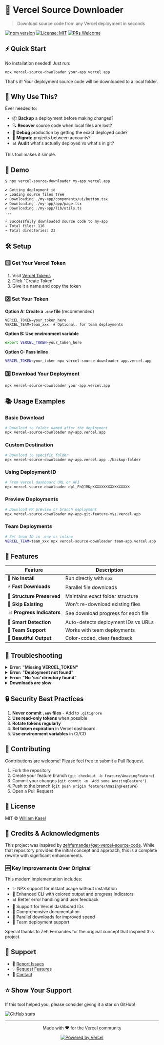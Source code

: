# 🚀 Vercel Source Downloader

> Download source code from any Vercel deployment in seconds

[![npm version](https://img.shields.io/npm/v/vercel-source-downloader.svg)](https://www.npmjs.com/package/vercel-source-downloader)
[![License: MIT](https://img.shields.io/badge/License-MIT-yellow.svg)](https://opensource.org/licenses/MIT)
[![PRs Welcome](https://img.shields.io/badge/PRs-welcome-brightgreen.svg)](https://github.com/Wkasel/vercel-source-downloader/pulls)

## ⚡ Quick Start

No installation needed! Just run:

```bash
npx vercel-source-downloader your-app.vercel.app
```

That's it! Your deployment source code will be downloaded to a local folder.

## 🎯 Why Use This?

Ever needed to:
- 📦 **Backup** a deployment before making changes?
- 🔍 **Recover** source code when local files are lost?
- 🐛 **Debug** production by getting the exact deployed code?
- 🚚 **Migrate** projects between accounts?
- 📊 **Audit** what's actually deployed vs what's in git?

This tool makes it simple.

## 📸 Demo

```bash
$ npx vercel-source-downloader my-app.vercel.app

✔ Getting deployment id
✔ Loading source files tree
✔ Downloading ./my-app/components/ui/button.tsx
✔ Downloading ./my-app/app/page.tsx
✔ Downloading ./my-app/lib/utils.ts
... 

✓ Successfully downloaded source code to my-app
→ Total files: 116
→ Total directories: 23
```

## 🛠️ Setup

### 1️⃣ Get Your Vercel Token

1. Visit [Vercel Tokens](https://vercel.com/account/tokens)
2. Click "Create Token"
3. Give it a name and copy the token

### 2️⃣ Set Your Token

**Option A: Create a `.env` file** (recommended)
```env
VERCEL_TOKEN=your_token_here
VERCEL_TEAM=team_xxx  # Optional, for team deployments
```

**Option B: Use environment variable**
```bash
export VERCEL_TOKEN=your_token_here
```

**Option C: Pass inline**
```bash
VERCEL_TOKEN=your_token npx vercel-source-downloader app.vercel.app
```

### 3️⃣ Download Your Deployment

```bash
npx vercel-source-downloader your-app.vercel.app
```

## 📚 Usage Examples

### Basic Download
```bash
# Download to folder named after the deployment
npx vercel-source-downloader my-app.vercel.app
```

### Custom Destination
```bash
# Download to specific folder
npx vercel-source-downloader my-app.vercel.app ./backup-folder
```

### Using Deployment ID
```bash
# From Vercel dashboard URL or API
npx vercel-source-downloader dpl_FhQJMKpXXXXXXXXXXXXXXXXX
```

### Preview Deployments
```bash
# Download PR preview or branch deployment
npx vercel-source-downloader my-app-git-feature-xyz.vercel.app
```

### Team Deployments
```bash
# Set team ID in .env or inline
VERCEL_TEAM=team_xxx npx vercel-source-downloader team-app.vercel.app
```

## 🎨 Features

| Feature | Description |
|---------|-------------|
| 🚀 **No Install** | Run directly with `npx` |
| ⚡ **Fast Downloads** | Parallel file downloads |
| 📁 **Structure Preserved** | Maintains exact folder structure |
| 🔄 **Skip Existing** | Won't re-download existing files |
| 📊 **Progress Indicators** | See download progress for each file |
| 🎯 **Smart Detection** | Auto-detects deployment IDs vs URLs |
| 👥 **Team Support** | Works with team deployments |
| 🎨 **Beautiful Output** | Color-coded, clear feedback |

## 🚨 Troubleshooting

<details>
<summary><b>Error: "Missing VERCEL_TOKEN"</b></summary>

Make sure you've set your token:
```bash
echo "VERCEL_TOKEN=your_token_here" > .env
```
</details>

<details>
<summary><b>Error: "Deployment not found"</b></summary>

- Check you have access to the deployment
- For team deployments, set `VERCEL_TEAM` 
- Try using the deployment URL instead of ID
- Ensure you're using the correct Vercel account token
</details>

<details>
<summary><b>Error: "No 'src' directory found"</b></summary>

Some deployments might not have source files. This tool downloads the `/src` directory from the deployment.
</details>

<details>
<summary><b>Downloads are slow</b></summary>

The tool downloads files in parallel, but large projects may take time. Check your internet connection.
</details>

## 🔒 Security Best Practices

1. **Never commit `.env` files** - Add to `.gitignore`
2. **Use read-only tokens** when possible
3. **Rotate tokens regularly**
4. **Set token expiration** in Vercel dashboard
5. **Use environment variables** in CI/CD

## 🤝 Contributing

Contributions are welcome! Please feel free to submit a Pull Request.

1. Fork the repository
2. Create your feature branch (`git checkout -b feature/AmazingFeature`)
3. Commit your changes (`git commit -m 'Add some AmazingFeature'`)
4. Push to the branch (`git push origin feature/AmazingFeature`)
5. Open a Pull Request

## 📝 License

MIT © [William Kasel](https://github.com/Wkasel)

## 🙏 Credits & Acknowledgments

This project was inspired by [zehfernandes/get-vercel-source-code](https://github.com/zehfernandes/get-vercel-source-code). While that repository provided the initial concept and approach, this is a complete rewrite with significant enhancements.

### 🆕 Key Improvements Over Original

This modern implementation includes:
- ✨ NPX support for instant usage without installation
- 🎨 Enhanced CLI with colored output and progress indicators  
- 📊 Better error handling and user feedback
- 📁 Support for Vercel dashboard IDs
- 📖 Comprehensive documentation
- 🚀 Parallel downloads for improved speed
- 👥 Team deployment support

Special thanks to Zeh Fernandes for the original concept that inspired this project.

## 📮 Support

- 🐛 [Report Issues](https://github.com/Wkasel/vercel-source-downloader/issues)
- 💡 [Request Features](https://github.com/Wkasel/vercel-source-downloader/issues/new)
- 📧 [Contact](https://github.com/Wkasel)

## ⭐ Show Your Support

If this tool helped you, please consider giving it a star on GitHub!

[![GitHub stars](https://img.shields.io/github/stars/Wkasel/vercel-source-downloader?style=social)](https://github.com/Wkasel/vercel-source-downloader)

---

<p align="center">Made with ❤️ for the Vercel community</p>
<p align="center">
  <a href="https://vercel.com">
    <img src="https://img.shields.io/badge/Powered%20by-Vercel-black.svg" alt="Powered by Vercel" />
  </a>
</p>